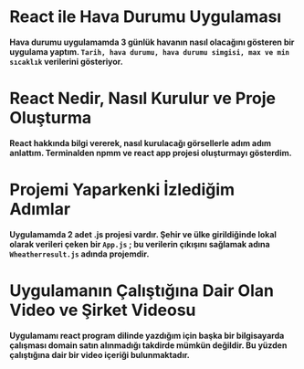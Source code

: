 # React ile Hava Durumu Uygulaması

**Hava durumu uygulamamda 3 günlük havanın nasıl olacağını gösteren bir uygulama yaptım. `Tarih, hava durumu, hava durumu simgisi, max ve min sıcaklık` verilerini gösteriyor.**

# React Nedir, Nasıl Kurulur ve Proje Oluşturma 

**React hakkında bilgi vererek, nasıl kurulacağı görsellerle adım adım anlattım. Terminalden npmm ve react app projesi oluşturmayı gösterdim.**

# Projemi Yaparkenki İzlediğim Adımlar 

**Uygulamamda 2 adet .js projesi vardır. Şehir ve ülke girildiğinde lokal olarak verileri çeken bir `App.js` ; bu verilerin çıkışını sağlamak adına `Wheatherresult.js` adında projemdir.**

# Uygulamanın Çalıştığına Dair Olan Video ve Şirket Videosu 

**Uygulamamı react program dilinde yazdığım için başka bir bilgisayarda çalışması domain satın alınmadığı takdirde mümkün değildir. Bu yüzden çalıştığına dair bir video içeriği bulunmaktadır.**
